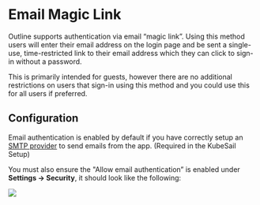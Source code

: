 # Email Magic Link
Outline supports authentication via email “magic link”. Using this method users will enter their email address on the login page and be sent a single-use, time-restricted link to their email address which they can click to sign-in without a password.

This is primarily intended for guests, however there are no additional restrictions on users that sign-in using this method and you could use this for all users if preferred.

## Configuration

Email authentication is enabled by default if you have correctly setup an [SMTP provider](https://app.getoutline.com/doc/smtp-cqCJyZGMIB) to send emails from the app. (Required in the KubeSail Setup)

You must also ensure the "Allow email authentication” is enabled under **Settings → Security**, it should look like the following:

![](https://outline-production-attachments.s3-accelerate.amazonaws.com/uploads/292079f8-0319-4111-bb5b-315e8ae8f14e/28615484-5cef-41e7-8360-c4fe65478292/image.png?X-Amz-Algorithm=AWS4-HMAC-SHA256&X-Amz-Credential=AKIA4EOUDTOVUICLPZ4P%2F20220901%2Fus-east-1%2Fs3%2Faws4_request&X-Amz-Date=20220901T192710Z&X-Amz-Expires=3600&X-Amz-Signature=919515c13734d70d2a99af516286da6cd2de71f92d54712e5b084d3615d4fd28&X-Amz-SignedHeaders=host&response-content-disposition=attachment)